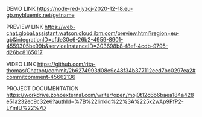 DEMO LINK
https://node-red-jyzcj-2020-12-18.eu-gb.mybluemix.net/getname

PREVIEW LINK
https://web-chat.global.assistant.watson.cloud.ibm.com/preview.html?region=eu-gb&integrationID=cfde30e6-26b2-4959-8901-4559305be99b&serviceInstanceID=303698b8-f8ef-4cdb-9795-d26bc8165017

VIDEO LINK
https://github.com/rita-thomas/Chatbot/commit/2b6274993d08e9c48f34b377112eed7bc0297ea2#commitcomment-45662136

PROJECT DOCUMENTATION
https://workdrive.zohoexternal.com/writer/open/moj0t12c6b6baea184a428e51a232ec9c32e6?authId=%7B%22linkId%22%3A%225k2wAp9PfP2-LYmlU%22%7D
